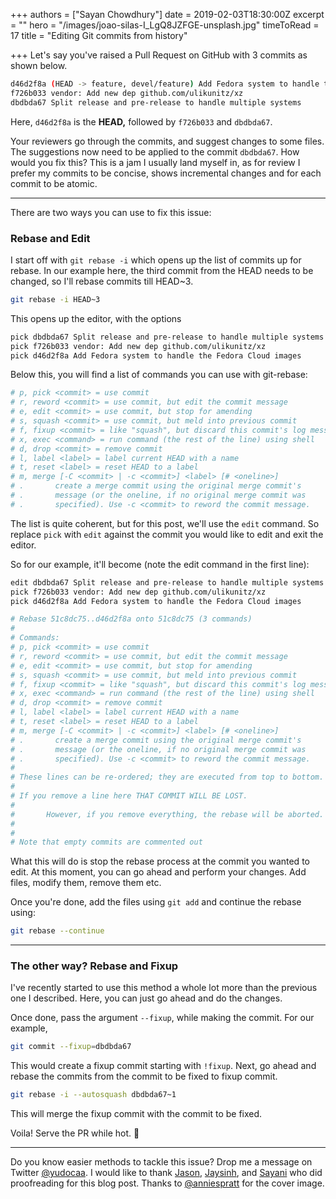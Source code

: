 +++
authors = ["Sayan Chowdhury"]
date = 2019-02-03T18:30:00Z
excerpt = ""
hero = "/images/joao-silas-I_LgQ8JZFGE-unsplash.jpg"
timeToRead = 17
title = "Editing Git commits from history"

+++
Let's say you've raised a Pull Request on GitHub with 3 commits as shown below.

```bash
d46d2f8a (HEAD -> feature, devel/feature) Add Fedora system to handle the Fedora Cloud images
f726b033 vendor: Add new dep github.com/ulikunitz/xz
dbdbda67 Split release and pre-release to handle multiple systems
```

Here, `d46d2f8a` is the **HEAD,** followed by `f726b033` and `dbdbda67`.

Your reviewers go through the commits, and suggest changes to some files. The suggestions now need to be applied to the commit `dbdbda67`. How would you fix this? This is a jam I usually land myself in, as for review I prefer my commits to be concise, shows incremental changes and for each commit to be atomic.

***

There are two ways you can use to fix this issue:

### Rebase and Edit

I start off with `git rebase -i` which opens up the list of commits up for rebase. In our example here, the third commit from the HEAD needs to be changed, so I'll rebase commits till HEAD\~3.

```bash
git rebase -i HEAD~3
```

This opens up the editor, with the options

```bash
pick dbdbda67 Split release and pre-release to handle multiple systems
pick f726b033 vendor: Add new dep github.com/ulikunitz/xz
pick d46d2f8a Add Fedora system to handle the Fedora Cloud images
```


Below this, you will find a list of commands you can use with git-rebase:

```bash
# p, pick <commit> = use commit
# r, reword <commit> = use commit, but edit the commit message
# e, edit <commit> = use commit, but stop for amending
# s, squash <commit> = use commit, but meld into previous commit
# f, fixup <commit> = like "squash", but discard this commit's log message
# x, exec <command> = run command (the rest of the line) using shell
# d, drop <commit> = remove commit
# l, label <label> = label current HEAD with a name
# t, reset <label> = reset HEAD to a label
# m, merge [-C <commit> | -c <commit>] <label> [# <oneline>]
# .       create a merge commit using the original merge commit's
# .       message (or the oneline, if no original merge commit was
# .       specified). Use -c <commit> to reword the commit message.
```


The list is quite coherent, but for this post, we'll use the `edit` command. So replace `pick` with `edit` against the commit you would like to edit and exit the editor.

So for our example, it'll become (note the edit command in the first line):

```bash
edit dbdbda67 Split release and pre-release to handle multiple systems
pick f726b033 vendor: Add new dep github.com/ulikunitz/xz
pick d46d2f8a Add Fedora system to handle the Fedora Cloud images

# Rebase 51c8dc75..d46d2f8a onto 51c8dc75 (3 commands)
#
# Commands:
# p, pick <commit> = use commit
# r, reword <commit> = use commit, but edit the commit message
# e, edit <commit> = use commit, but stop for amending
# s, squash <commit> = use commit, but meld into previous commit
# f, fixup <commit> = like "squash", but discard this commit's log message
# x, exec <command> = run command (the rest of the line) using shell
# d, drop <commit> = remove commit
# l, label <label> = label current HEAD with a name
# t, reset <label> = reset HEAD to a label
# m, merge [-C <commit> | -c <commit>] <label> [# <oneline>]
# .       create a merge commit using the original merge commit's
# .       message (or the oneline, if no original merge commit was
# .       specified). Use -c <commit> to reword the commit message.
#
# These lines can be re-ordered; they are executed from top to bottom.
#
# If you remove a line here THAT COMMIT WILL BE LOST.
#
#       However, if you remove everything, the rebase will be aborted.
#
#
# Note that empty commits are commented out
```

What this will do is stop the rebase process at the commit you wanted to edit. At this moment, you can go ahead and perform your changes. Add files, modify them, remove them etc.

Once you're done, add the files using `git add` and continue the rebase using:

```bash
git rebase --continue
```

***

### The other way? Rebase and Fixup

I've recently started to use this method a whole lot more than the previous one I described. Here, you can just go ahead and do the changes.

Once done, pass the argument `--fixup`, while making the commit. For our example,

```bash
git commit --fixup=dbdbda67
```

This would create a fixup commit starting with `!fixup`. Next, go ahead and rebase the commits from the commit to be fixed to fixup commit.

```bash
git rebase -i --autosquash dbdbda67~1
```
This will merge the fixup commit with the commit to be fixed.

Voila! Serve the PR while hot. 🍜

***

Do you know easier methods to tackle this issue? Drop me a message on Twitter [@yudocaa](https://twitter.com/yudocaa). I would like to thank [Jason](https://twitter.com/jasonbraganza), [Jaysinh](https://twitter.com/Jaysinhp), and [Sayani](https://twitter.com/sayani0_0) who did proofreading for this blog post. Thanks to [@anniespratt](https://unsplash.com/@anniespratt) for the cover image.
